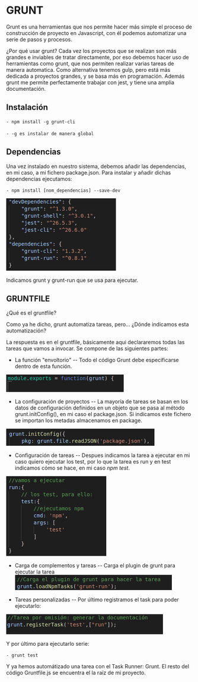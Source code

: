# GRUNT 
Grunt es una herramientas que nos permite hacer más simple el proceso de construcción de proyecto en Javascript, con él podemos automatizar una serie de pasos y procesos.

¿Por qué usar grunt?
Cada vez los proyectos que se realizan son más grandes e inviables de tratar directamente, por eso debemos hacer uso de herramientas como grunt, que nos permiten realizar varias tareas de manera automatica. 
Como alternativa tenemos gulp, pero está más dedicada a proyectos grandes, y se basa más en programación. Además grunt me permite perfectamente trabajar con jest, y tiene una amplia documentación.

## Instalación

    - npm install -g grunt-cli

    - -g es instalar de manera global


## Dependencias
Una vez instalado en nuestro sistema, debemos añadir las dependencias, en mi caso, a mi fichero package.json.
Para instalar y añadir dichas dependencias ejecutamos:

    - npm install [nom_dependencias] --save-dev

![](pic/dependencias.png)

Indicamos grunt y grunt-run que se usa para ejecutar.


## GRUNTFILE
¿Qué es el gruntfile?

Como ya he dicho, grunt automatiza tareas, pero... ¿Dónde indicamos esta automatización?

La respuesta es en el gruntfile, básicamente aqui declararemos todas las tareas que vamos a invocar.
Se compone de las siguientes partes:

 - La función "envoltorio" -- Todo el código Grunt debe especificarse dentro de esta función.

![](pic/funcion_env.png)

 - La configuración de proyectos -- La mayoría de tareas se basan en los datos de configuración definidos en un objeto que se pasa al método grunt.initConfig(), en mi caso el package.json. Si indicamos este fichero se importan los metadas almacenamos en package. 

 ![](pic/grunt_p.png)

 - Configuración de tareas -- Despues indicamos la tarea a ejecutar en mi caso quiero ejecutar los test, por lo que la tarea es run y en test indicamos cómo se hace, en mi caso *npm test*.

 ![](pic/run_grunt.png)



 - Carga de complementos y tareas -- Carga el plugin de grunt para ejecutar la tarea
 ![](pic/grunt-run.png)


- Tareas personalizadas -- Por último registramos el task para poder ejecutarlo:

![](pic/registrar.png)

Y por último para ejecutarlo serie:

    - grunt test

Y ya hemos automátizado una tarea con el Task Runner: Grunt.
El resto del código Gruntfile.js se encuentra el la raíz de mi proyecto.


